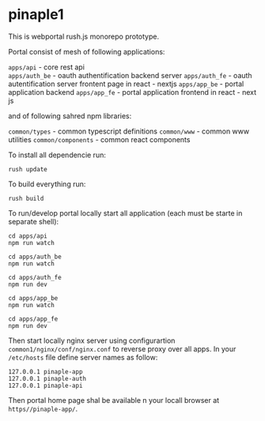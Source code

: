 # pinaple1

This is webportal rush.js monorepo prototype.

Portal consist of mesh of following applications:

`apps/api` - core rest api  
`apps/auth_be` - oauth authentification backend server
`apps/auth_fe` - oauth autentification server frontent page in react - nextjs
`apps/app_be` - portal application backend 
`apps/app_fe` - portal application frontend in react - next js 

and of following sahred npm libraries:

`common/types` - common typescript definitions
`common/www` - common www utilities
`common/components` - common react components

To install all dependencie run:

```
rush update
```

To build everything run:

```
rush build
```



To run/develop portal locally start all application (each must be starte in separate shell):

```
cd apps/api
npm run watch
```

```
cd apps/auth_be
npm run watch
```

```
cd apps/auth_fe
npm run dev
```

```
cd apps/app_be
npm run watch
```  

```
cd apps/app_fe
npm run dev
```

Then start locally nginx server using configurartion `common1/nginx/conf/nginx.conf` to reverse proxy over all apps. In your `/etc/hosts` file define server names as follow:

```
127.0.0.1 pinaple-app
127.0.0.1 pinaple-auth
127.0.0.1 pinaple-api
```

Then portal home page shal be available n your locall browser at `https//pinaple-app/`. 

